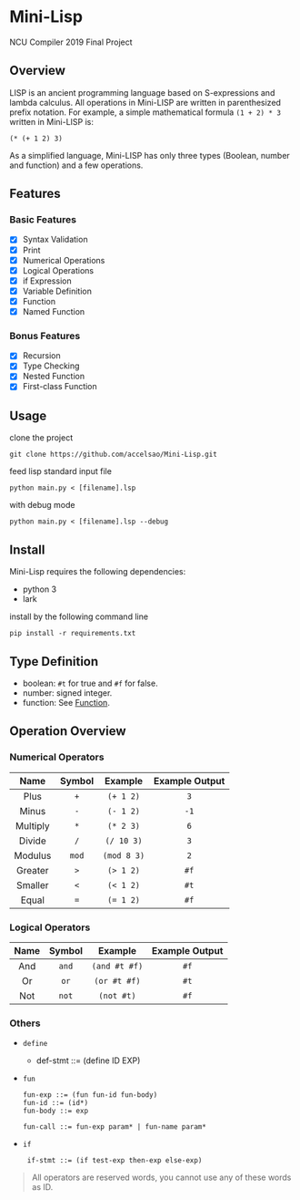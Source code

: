 # Mini-Lisp
NCU Compiler 2019 Final Project

## Overview

LISP is an ancient programming language based on S-expressions and lambda calculus. All operations in Mini-LISP are written in parenthesized prefix notation. For example, a simple mathematical formula `(1 + 2) * 3` written in Mini-LISP is:
``` 
(* (+ 1 2) 3)
```
As a simplified language, Mini-LISP has only three types (Boolean, number and function) and a few operations.

## Features

### Basic Features

* [x] Syntax Validation
* [x] Print
* [x] Numerical Operations
* [x] Logical Operations
* [x] if Expression
* [x] Variable Definition
* [x] Function
* [x] Named Function

### Bonus Features

* [X] Recursion
* [X] Type Checking
* [X] Nested Function
* [X] First-class Function

## Usage

clone the project
``` 
git clone https://github.com/accelsao/Mini-Lisp.git
```
feed lisp standard input file
```
python main.py < [filename].lsp
```
with debug mode
```
python main.py < [filename].lsp --debug
```

## Install
Mini-Lisp requires the following dependencies:
* python 3
* lark 

install by the following command line
```
pip install -r requirements.txt
```

## Type Definition

* boolean: `#t` for true and `#f` for false.
* number: signed integer.
* function: See [Function](#function).

## Operation Overview

### Numerical Operators

|   Name   | Symbol |   Example   | Example Output |
|:--------:|:------:|:-----------:|:--------------:|
|   Plus   |   `+`  |  `(+ 1 2)`  |       `3`      |
|   Minus  |   `-`  |  `(- 1 2)`  |      `-1`      |
| Multiply |   `*`  |  `(* 2 3)`  |       `6`      |
|  Divide  |   `/`  |  `(/ 10 3)` |       `3`      |
|  Modulus |  `mod` | `(mod 8 3)` |       `2`      |
|  Greater |   `>`  |  `(> 1 2)`  |      `#f`      |
|  Smaller |   `<`  |  `(< 1 2)`  |      `#t`      |
|   Equal  |   `=`  |  `(= 1 2)`  |      `#f`      |

### Logical Operators

| Name | Symbol |    Example    | Example Output |
|:----:|:------:|:-------------:|:--------------:|
|  And |  `and` | `(and #t #f)` |      `#f`      |
|  Or  |  `or`  |  `(or #t #f)` |      `#t`      |
|  Not |  `not` |   `(not #t)`  |      `#f`      |

### Others

* `define`
    * def-stmt ::= (define ID EXP)
* `fun`
  ```bazaar
  fun-exp ::= (fun fun-id fun-body)
  fun-id ::= (id*)
  fun-body ::= exp  
  
  fun-call ::= fun-exp param* | fun-name param*
  ```

* `if`
    ```bazaar
     if-stmt ::= (if test-exp then-exp else-exp)
    ``` 

> All operators are reserved words, you cannot use any of these words as ID.

 

